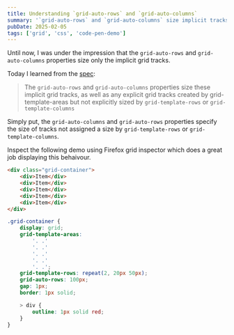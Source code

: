 ```yaml
---
title: Understanding `grid-auto-rows` and `grid-auto-columns`
summary: '`grid-auto-rows` and `grid-auto-columns` size implicit tracks as well as any explicit tracks that are not explicitly sized.'
pubDate: 2025-02-05
tags: ['grid', 'css', 'code-pen-demo']
---
```


Until now, I was under the impression that the `grid-auto-rows` and `grid-auto-columns` properties size only the implicit grid tracks.

Today I learned from the [spec](https://www.w3.org/TR/css-grid-1/#:~:text=form%20the%20implicit%20grid.-,The,-grid%2Dauto%2Drows%20and):

> The `grid-auto-rows` and `grid-auto-columns` properties size these implicit grid tracks, as well as any explicit grid tracks created by grid-template-areas but not explicitly sized by `grid-template-rows` or `grid-template-columns`

Simply put, the `grid-auto-columns` and `grid-auto-rows` properties specify the size of tracks not assigned a size by `grid-template-rows` or `grid-template-columns`.

Inspect the following demo using Firefox grid inspector which does a great job displaying this behaivour.

<code-pen>

```html
<div class="grid-container">
	<div>Item</div>
	<div>Item</div>
	<div>Item</div>
	<div>Item</div>
	<div>Item</div>
</div>
```

```css
.grid-container {
	display: grid;
	grid-template-areas:
		'. .'
		'. .'
		'. .'
		'. .'
		'. .';
	grid-template-rows: repeat(2, 20px 50px);
	grid-auto-rows: 100px;
	gap: 1px;
	border: 1px solid;

	> div {
		outline: 1px solid red;
	}
}
```

</code-pen>
